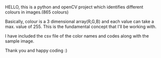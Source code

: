 HELLO, this is a python and openCV project which identifies different colours in images.(865 colours)

Basically, colour is a 3 dimensional array(R,G,B) and each value can take a max. value of 255. This is the fundamental concept that I'll be working with.

I have included the csv file of the color names and codes along with the sample image.

Thank you and happy coding :)
